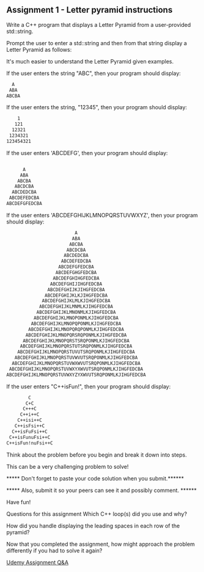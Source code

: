 ## Assignment 1 - Letter pyramid instructions


Write a C++ program that displays a Letter Pyramid from a user-provided std::string.

Prompt the user to enter a std::string and then from that string display a Letter Pyramid as follows:

It's much easier to understand the Letter Pyramid given examples.

If the user enters the string "ABC", then your program should display:

```bash
  A                                                                                                                    
 ABA                                                                                                                   
ABCBA 
```

If the user enters the string, "12345", then your program should display:

 
```bash
    1                                                                                                                  
   121                                                                                                                 
  12321                                                                                                                
 1234321                                                                                                               
123454321
``` 

If the user enters 'ABCDEFG', then your program should display:

```bash

      A                                                                                                                
     ABA                                                                                                               
    ABCBA                                                                                                              
   ABCDCBA                                                                                                             
  ABCDEDCBA                                                                                                            
 ABCDEFEDCBA                                                                                                           
ABCDEFGFEDCBA
```

If the user enters 'ABCDEFGHIJKLMNOPQRSTUVWXYZ', then your program should display:

```bash
                         A
                        ABA
                       ABCBA
                      ABCDCBA
                     ABCDEDCBA
                    ABCDEFEDCBA
                   ABCDEFGFEDCBA
                  ABCDEFGHGFEDCBA
                 ABCDEFGHIHGFEDCBA
                ABCDEFGHIJIHGFEDCBA
               ABCDEFGHIJKJIHGFEDCBA
              ABCDEFGHIJKLKJIHGFEDCBA
             ABCDEFGHIJKLMLKJIHGFEDCBA
            ABCDEFGHIJKLMNMLKJIHGFEDCBA
           ABCDEFGHIJKLMNONMLKJIHGFEDCBA
          ABCDEFGHIJKLMNOPONMLKJIHGFEDCBA
         ABCDEFGHIJKLMNOPQPONMLKJIHGFEDCBA
        ABCDEFGHIJKLMNOPQRQPONMLKJIHGFEDCBA
       ABCDEFGHIJKLMNOPQRSRQPONMLKJIHGFEDCBA
      ABCDEFGHIJKLMNOPQRSTSRQPONMLKJIHGFEDCBA
     ABCDEFGHIJKLMNOPQRSTUTSRQPONMLKJIHGFEDCBA
    ABCDEFGHIJKLMNOPQRSTUVUTSRQPONMLKJIHGFEDCBA
   ABCDEFGHIJKLMNOPQRSTUVWVUTSRQPONMLKJIHGFEDCBA
  ABCDEFGHIJKLMNOPQRSTUVWXWVUTSRQPONMLKJIHGFEDCBA
 ABCDEFGHIJKLMNOPQRSTUVWXYXWVUTSRQPONMLKJIHGFEDCBA
ABCDEFGHIJKLMNOPQRSTUVWXYZYXWVUTSRQPONMLKJIHGFEDCBA
```

If the user enters "C++isFun!", then your program should display:

 
```bash
        C                                                                                                              
       C+C                                                                                                             
      C+++C                                                                                                            
     C++i++C                                                                                                           
    C++isi++C                                                                                                          
   C++isFsi++C                                                                                                         
  C++isFuFsi++C                                                                                                        
 C++isFunuFsi++C                                                                                                       
C++isFun!nuFsi++C
```

Think about the problem before you begin and break it down into steps.

This can be a very challenging problem to solve!

*****  Don't forget to paste your code solution when you submit.******

*****  Also, submit it so your peers can see it and possibly comment. ******

Have fun!

Questions for this assignment
Which C++ loop(s) did you use and why?

How did you handle displaying the leading spaces in each row of the pyramid?

Now that you completed the assignment, how might approach the problem differently if you had to solve it again?

[Udemy Assignment Q&A](https://www.udemy.com/course/beginning-c-plus-plus-programming/learn/practice/1047668#questions/12997232)